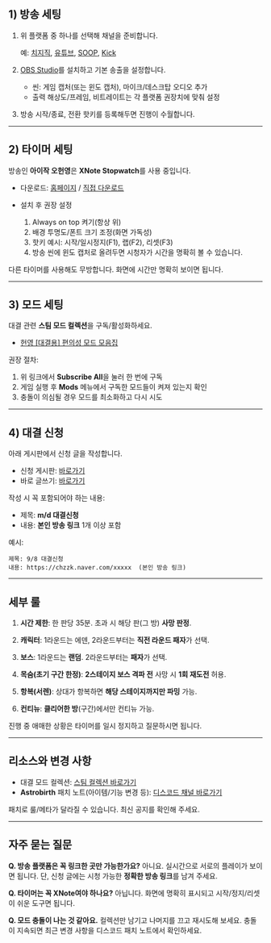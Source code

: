 ## 1) 방송 세팅

1. 위 플랫폼 중 하나를 선택해 채널을 준비합니다.

   예: [치지직](https://chzzk.naver.com/), [유튜브](https://www.youtube.com/), [SOOP](https://www.sooplive.co.kr/), [Kick](https://kick.com/)

2. [OBS Studio](https://obsproject.com/)를 설치하고 기본 송출을 설정합니다.

    * 씬: 게임 캡처(또는 윈도 캡처), 마이크/데스크탑 오디오 추가
    * 출력 해상도/프레임, 비트레이트는 각 플랫폼 권장치에 맞춰 설정
   
3. 방송 시작/종료, 전환 핫키를 등록해두면 진행이 수월합니다.

---

## 2) 타이머 세팅

방송인 **아이작 오헌영**은 **XNote Stopwatch**를 사용 중입니다.

* 다운로드: [홈페이지](http://www.xnotestopwatch.com/) / [직접 다운로드](http://www.xnotestopwatch.com/download.html#download)
* 설치 후 권장 설정

    1. Always on top 켜기(항상 위)
    2. 배경 투명도/폰트 크기 조정(화면 가독성)
    3. 핫키 예시: 시작/일시정지(F1), 랩(F2), 리셋(F3)
    4. 방송 씬에 윈도 캡처로 올려두면 시청자가 시간을 명확히 볼 수 있습니다.

다른 타이머를 사용해도 무방합니다. 화면에 시간만 명확히 보이면 됩니다.

---

## 3) 모드 세팅

대결 관련 **스팀 모드 컬렉션**을 구독/활성화하세요.

* [헌영 [대결용] 편의성 모드 모음집](https://steamcommunity.com/sharedfiles/filedetails/?id=3011322863)

권장 절차:

1. 위 링크에서 **Subscribe All**을 눌러 한 번에 구독
2. 게임 실행 후 **Mods** 메뉴에서 구독한 모드들이 켜져 있는지 확인
3. 충돌이 의심될 경우 모드를 최소화하고 다시 시도

---

## 4) 대결 신청

아래 게시판에서 신청 글을 작성합니다.

* 신청 게시판: [바로가기](https://cafe.naver.com/f-e/cafes/31117909/menus/6)
* 바로 글쓰기: [바로가기](https://cafe.naver.com/ca-fe/cafes/31117909/menus/6/articles/write?boardType=L)

작성 시 꼭 포함되어야 하는 내용:

* 제목: **m/d 대결신청**
* 내용: **본인 방송 링크** 1개 이상 포함

예시:

```text
제목: 9/8 대결신청
내용: https://chzzk.naver.com/xxxxx  (본인 방송 링크)
```

---

## 세부 룰

1. **시간 제한**: 한 판당 35분. 초과 시 해당 판(그 방) **사망 판정**.

2. **캐릭터**: 1라운드는 에덴, 2라운드부터는 **직전 라운드 패자**가 선택.

3. **보스**: 1라운드는 **랜덤**. 2라운드부터는 **패자**가 선택.

4. **목숨(초기 구간 한정)**: **2스테이지 보스 격파 전** 사망 시 **1회 재도전** 허용.

5. **항복(서렌)**: 상대가 항복하면 **해당 스테이지까지만 파밍** 가능.

6. **컨티뉴**: **클리어한 방**(구간)에서만 컨티뉴 가능.

진행 중 애매한 상황은 타이머를 일시 정지하고 질문하시면 됩니다.

---

## 리소스와 변경 사항

* 대결 모드 컬렉션: [스팀 컬렉션 바로가기](https://steamcommunity.com/sharedfiles/filedetails/?id=3011322863)
* **Astrobirth** 패치 노트(아이템/기능 변경 등):
  [디스코드 채널 바로가기](https://discord.com/channels/1019860214494806088/1389181550964379648)

패치로 룰/메타가 달라질 수 있습니다. 최신 공지를 확인해 주세요.

---

## 자주 묻는 질문

**Q. 방송 플랫폼은 꼭 링크한 곳만 가능한가요?**
아니요. 실시간으로 서로의 플레이가 보이면 됩니다. 단, 신청 글에는 시청 가능한 **정확한 방송 링크**를 남겨 주세요.

**Q. 타이머는 꼭 XNote여야 하나요?**
아닙니다. 화면에 명확히 표시되고 시작/정지/리셋이 쉬운 도구면 됩니다.

**Q. 모드 충돌이 나는 것 같아요.**
컬렉션만 남기고 나머지를 끄고 재시도해 보세요. 충돌이 지속되면 최근 변경 사항을 디스코드 패치 노트에서 확인하세요.
